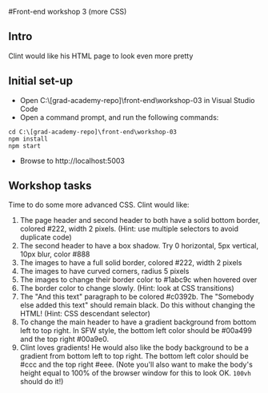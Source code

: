 #Front-end workshop 3 (more CSS)
## Intro
Clint would like his HTML page to look even more pretty
## Initial set-up
* Open C:\\[grad-academy-repo]\front-end\workshop-03 in Visual Studio Code  
* Open a command prompt, and run the following commands:
```
cd C:\[grad-academy-repo]\front-end\workshop-03
npm install
npm start
```
* Browse to http://localhost:5003

## Workshop tasks
Time to do some more advanced CSS. Clint would like:

1. The page header and second header to both have a solid bottom border, colored #222, width 2 pixels. (Hint: use multiple selectors to avoid duplicate code)
1. The second header to have a box shadow. Try 0 horizontal, 5px vertical, 10px blur, color #888
1. The images to have a full solid border, colored #222, width 2 pixels
1. The images to have curved corners, radius 5 pixels
1. The images to change their border color to #1abc9c when hovered over
1. The border color to change slowly. (Hint: look at CSS transitions)
1. The "And this text" paragraph to be colored #c0392b. The "Somebody else added this text" should remain black. Do this without changing the HTML! (Hint: CSS descendant selector)
1. To change the main header to have a gradient background from bottom left to top right. In SFW style, the bottom left color should be #00a499 and the top right #00a9e0.
1. Clint loves gradients! He would also like the body background to be a gradient from bottom left to top right. The bottom left color should be #ccc and the top right #eee. (Note you'll also want to make the body's height equal to 100% of the browser window for this to look OK. `100vh` should do it!)